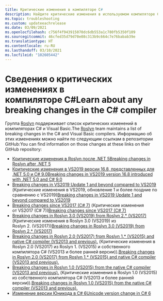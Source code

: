 ```yaml
---
title: Критические изменения в компиляторе C#
description: Найдите критические изменения в используемом компиляторе C#.
ms.topic: troubleshooting
ms.custom: updateeachrelease
ms.date: 03/09/2021
ms.openlocfilehash: c756f4f943915070dc6db553a1c780fb5350f109
ms.sourcegitcommit: 46cfed35d79d70e08c313b9c664c7e76babab39e
ms.translationtype: HT
ms.contentlocale: ru-RU
ms.lasthandoff: 03/10/2021
ms.locfileid: "102605442"
---
```

# <a name="learn-about-any-breaking-changes-in-the-c-compiler"></a><span data-ttu-id="ab3d1-103">Сведения о критических изменениях в компиляторе C#</span><span class="sxs-lookup"><span data-stu-id="ab3d1-103">Learn about any breaking changes in the C# compiler</span></span>

<span data-ttu-id="ab3d1-104">Группа [Roslyn](https://github.com/dotnet/roslyn) поддерживает список критических изменений в компиляторах C# и Visual Basic.</span><span class="sxs-lookup"><span data-stu-id="ab3d1-104">The [Roslyn](https://github.com/dotnet/roslyn) team maintains a list of breaking changes in the C# and Visual Basic compilers.</span></span> <span data-ttu-id="ab3d1-105">Информацию об этих изменениях можно найти по следующим ссылкам в репозитории GitHub:</span><span class="sxs-lookup"><span data-stu-id="ab3d1-105">You can find information on those changes at these links on their GitHub repository:</span></span>

- [<span data-ttu-id="ab3d1-106">Критические изменения в Roslyn после .NET 5</span><span class="sxs-lookup"><span data-stu-id="ab3d1-106">Breaking changes in Roslyn after .NET 5</span></span>](https://github.com/dotnet/roslyn/blob/main/docs/compilers/CSharp/Compiler%20Breaking%20Changes%20-%20post%20DotNet%205.md)
- [<span data-ttu-id="ab3d1-107">Критические изменения в VS2019 версии 16.8, представленных для .NET 5.0 и C# 9.0</span><span class="sxs-lookup"><span data-stu-id="ab3d1-107">Breaking changes in VS2019 version 16.8 introduced with .NET 5.0 and C# 9.0</span></span>](https://github.com/dotnet/roslyn/blob/main/docs/compilers/CSharp/Compiler%20Breaking%20Changes%20-%20DotNet%205.md)
- <span data-ttu-id="ab3d1-108">[Breaking changes in VS2019 Update 1 and beyond compared to VS2019](https://github.com/dotnet/roslyn/blob/main/docs/compilers/CSharp/Compiler%20Breaking%20Changes%20-%20post%20VS2019.md) (Критические изменения в VS2019, обновление 1 и более поздние по сравнению с VS2019)</span><span class="sxs-lookup"><span data-stu-id="ab3d1-108">[Breaking changes in VS2019 Update 1 and beyond compared to VS2019](https://github.com/dotnet/roslyn/blob/main/docs/compilers/CSharp/Compiler%20Breaking%20Changes%20-%20post%20VS2019.md)</span></span>
- <span data-ttu-id="ab3d1-109">[Breaking changes since VS2017 (C# 7)](https://github.com/dotnet/roslyn/blob/main/docs/compilers/CSharp/Compiler%20Breaking%20Changes%20-%20post%20VS2017.md) (Критические изменения от VS2017 (C# 7))</span><span class="sxs-lookup"><span data-stu-id="ab3d1-109">[Breaking changes since VS2017 (C# 7)](https://github.com/dotnet/roslyn/blob/main/docs/compilers/CSharp/Compiler%20Breaking%20Changes%20-%20post%20VS2017.md)</span></span>
- <span data-ttu-id="ab3d1-110">[Breaking changes in Roslyn 3.0 (VS2019) from Roslyn 2.\* (VS2017)](https://github.com/dotnet/roslyn/blob/main/docs/compilers/CSharp/Compiler%20Breaking%20Changes%20-%20VS2019.md) (Критические изменения в Roslyn 3.0 (VS2019) из Roslyn 2. (VS2017))</span><span class="sxs-lookup"><span data-stu-id="ab3d1-110">[Breaking changes in Roslyn 3.0 (VS2019) from Roslyn 2.\* (VS2017)](https://github.com/dotnet/roslyn/blob/main/docs/compilers/CSharp/Compiler%20Breaking%20Changes%20-%20VS2019.md)</span></span>
- <span data-ttu-id="ab3d1-111">[Breaking changes in Roslyn 2.0 (VS2017) from Roslyn 1.\* (VS2015) and native C# compiler (VS2013 and previous).](https://github.com/dotnet/roslyn/blob/main/docs/compilers/CSharp/Compiler%20Breaking%20Changes%20-%20VS2017.md) (Критические изменения в Roslyn 2.0 (VS2017) из Roslyn 1. (VS2015) и собственного компилятора C# (VS2013 и более ранней версии)).</span><span class="sxs-lookup"><span data-stu-id="ab3d1-111">[Breaking changes in Roslyn 2.0 (VS2017) from Roslyn 1.\* (VS2015) and native C# compiler (VS2013 and previous).](https://github.com/dotnet/roslyn/blob/main/docs/compilers/CSharp/Compiler%20Breaking%20Changes%20-%20VS2017.md)</span></span>
- <span data-ttu-id="ab3d1-112">[Breaking changes in Roslyn 1.0 (VS2015) from the native C# compiler (VS2013 and previous).](https://github.com/dotnet/roslyn/blob/main/docs/compilers/CSharp/Compiler%20Breaking%20Changes%20-%20VS2015.md) (Критические изменения в Roslyn 1.0 (VS2015) из собственного компилятора C# (VS2013 и более ранней версии)).</span><span class="sxs-lookup"><span data-stu-id="ab3d1-112">[Breaking changes in Roslyn 1.0 (VS2015) from the native C# compiler (VS2013 and previous).](https://github.com/dotnet/roslyn/blob/main/docs/compilers/CSharp/Compiler%20Breaking%20Changes%20-%20VS2015.md)</span></span>
- [<span data-ttu-id="ab3d1-113">Изменение версии Юникода в C# 6</span><span class="sxs-lookup"><span data-stu-id="ab3d1-113">Unicode version change in C# 6</span></span>](https://github.com/dotnet/roslyn/blob/main/docs/compilers/CSharp/Unicode%20Version.md)

